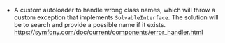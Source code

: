 - A custom autoloader to handle wrong class names, which will throw a custom exception that implements `SolvableInterface`. The solution will be to search and provide a possible name if it exists.
https://symfony.com/doc/current/components/error_handler.html
